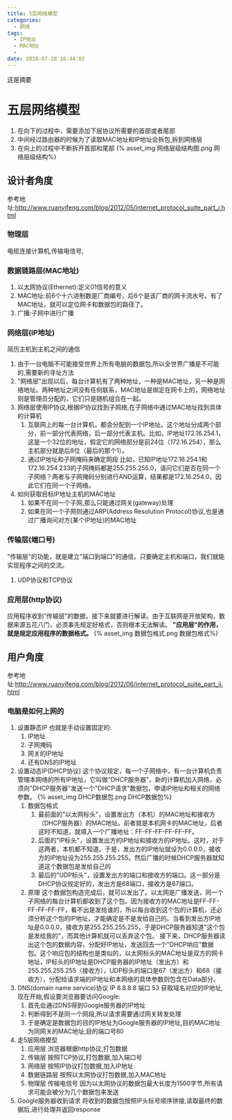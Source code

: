 ```yaml
---
title: 5层网络模型
categories:
  - 网络
tags:
  - IP地址
  - MAC地址
  - 
date: 2018-07-28 16:44:03
---
```

 这是摘要
 <!-- more -->

# 五层网络模型
1. 在向下的过程中，需要添加下层协议所需要的首部或者尾部
2. 中间经过路由器的时候为了读取MAC地址和IP地址会拆包,拆到网络层
2. 在向上的过程中不断拆开首部和尾部
{% asset_img 网络层级结构图.png 网络层级结构%}

## 设计者角度
参考地址:http://www.ruanyifeng.com/blog/2012/05/internet_protocol_suite_part_i.html
### 物理层
电缆连接计算机,传输电信号,
### 数据链路层(MAC地址)
1. 以太网协议(Ethernet):定义01信号的意义
2. MAC地址:前6个十六进制数是厂商编号，后6个是该厂商的网卡流水号。有了MAC地址，就可以定位网卡和数据包的路径了。
3. 广播:子网中进行广播

### 网络层(IP地址)
简历主机到主机之间的通信
1. 由于一台电脑不可能接受世界上所有电脑的数据包,所以全世界广播是不可能的,需要新的寻址方法
2. "网络层"出现以后，每台计算机有了两种地址，一种是MAC地址，另一种是网络地址。两种地址之间没有任何联系，MAC地址是绑定在网卡上的，网络地址则是管理员分配的，它们只是随机组合在一起。
3. 网络层使用IP协议,根据IP协议找到子网络,在子网络中通过MAC地址找到具体的计算机
	1. 互联网上的每一台计算机，都会分配到一个IP地址。这个地址分成两个部分，前一部分代表网络，后一部分代表主机。比如，IP地址172.16.254.1，这是一个32位的地址，假定它的网络部分是前24位（172.16.254），那么主机部分就是后8位（最后的那个1）。
	2. 通过IP地址和子网掩码来确定网段
	比如，已知IP地址172.16.254.1和172.16.254.233的子网掩码都是255.255.255.0，请问它们是否在同一个子网络？两者与子网掩码分别进行AND运算，结果都是172.16.254.0，因此它们在同一个子网络。
4. 如何获取目标IP地址主机的MAC地址
	1. 如果不在同一个子网,那么只能通过网关(gateway)处理
	2. 如果在同一个子网则通过ARP(Address Resolution Protocol)协议,也是通过广播询问对方(某个IP地址)的MAC地址

### 传输层(端口号)
"传输层"的功能，就是建立"端口到端口"的通信。只要确定主机和端口，我们就能实现程序之间的交流。
1. UDP协议和TCP协议


### 应用层(http协议)
应用程序收到"传输层"的数据，接下来就要进行解读。由于互联网是开放架构，数据来源五花八门，必须事先规定好格式，否则根本无法解读。
**"应用层"的作用，就是规定应用程序的数据格式。**
{% asset_img 数据包格式.png 数据包格式%}

## 用户角度
参考地址:http://www.ruanyifeng.com/blog/2012/06/internet_protocol_suite_part_ii.html
### 电脑是如何上网的
1. 设置静态IP
也就是手动设置固定的:
	1. IP地址
	2. 子网掩码
	3. 网关的IP地址
	4. 还有DNS的IP地址
2. 设置动态IP(DHCP协议)
这个协议规定，每一个子网络中，有一台计算机负责管理本网络的所有IP地址，它叫做"DHCP服务器"。新的计算机加入网络，必须向"DHCP服务器"发送一个"DHCP请求"数据包，申请IP地址和相关的网络参数。
{% asset_img DHCP数据包.png DHCP数据包%}
	1. 数据包格式
		1. 最前面的"以太网标头"，设置发出方（本机）的MAC地址和接收方（DHCP服务器）的MAC地址。前者就是本机网卡的MAC地址，后者这时不知道，就填入一个广播地址：FF-FF-FF-FF-FF-FF。
		2. 后面的"IP标头"，设置发出方的IP地址和接收方的IP地址。这时，对于这两者，本机都不知道。于是，发出方的IP地址就设为0.0.0.0，接收方的IP地址设为255.255.255.255。然后广播的时候DHCP服务器就知道这个数据包是发给自己的
		3. 最后的"UDP标头"，设置发出方的端口和接收方的端口。这一部分是DHCP协议规定好的，发出方是68端口，接收方是67端口。
	2. 原理
	这个数据包构造完成后，就可以发出了。以太网是广播发送，同一个子网络的每台计算机都收到了这个包。因为接收方的MAC地址是FF-FF-FF-FF-FF-FF，看不出是发给谁的，所以每台收到这个包的计算机，还必须分析这个包的IP地址，才能确定是不是发给自己的。当看到发出方IP地址是0.0.0.0，接收方是255.255.255.255，于是DHCP服务器知道"这个包是发给我的"，而其他计算机就可以丢弃这个包。
	接下来，DHCP服务器读出这个包的数据内容，分配好IP地址，发送回去一个"DHCP响应"数据包。这个响应包的结构也是类似的，以太网标头的MAC地址是双方的网卡地址，IP标头的IP地址是DHCP服务器的IP地址（发出方）和255.255.255.255（接收方），UDP标头的端口是67（发出方）和68（接收方），分配给请求端的IP地址和本网络的具体参数则包含在Data部分。
3. DNS(domain name service)协议
IP 8.8.8.8  端口 53
获取域名对应的IP地址,现在开始,假设要浏览器要访问Google:
	1. 首先会通过DNS得到Google服务器的IP地址
	2. 判断得到不是同一个网段,所以请求需要通过网关转发处理
	3. 于是确定是数据包的目的IP地址为Google服务器的IP地址,目的MAC地址为同网关的MAC地址,目的端口号80
4. 走5层网络模型
	1. 应用层
	浏览器根据http协议,打包数据
	2. 传输层
	按照TCP协议,打包数据,加入端口号
	3. 网络层 
	按照IP协议打包数据,加入IP地址
	4. 数据链路层
	按照以太网协议打包数据,加入MAC地址
	5. 物理层
	传输电信号
因为以太网协议的数据包最大长度为1500字节,所有请求可能会被分为几个数据包来发送
5. Google服务器收到请求
将收到的数据包按照IP头标号顺序拼接,读取最终的数据后,进行处理并返回response























